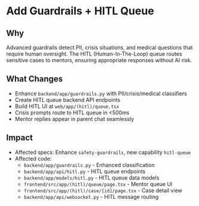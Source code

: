 # Add Guardrails + HITL Queue

## Why
Advanced guardrails detect PII, crisis situations, and medical questions that require human oversight. The HITL (Human-In-The-Loop) queue routes sensitive cases to mentors, ensuring appropriate responses without AI risk.

## What Changes
- Enhance `backend/app/guardrails.py` with PII/crisis/medical classifiers
- Create HITL queue backend API endpoints
- Build HITL UI at `web/app/(hitl)/queue.tsx`
- Crisis prompts route to HITL queue in <500ms
- Mentor replies appear in parent chat seamlessly

## Impact
- Affected specs: Enhance `safety-guardrails`, new capability `hitl-queue`
- Affected code:
  - `backend/app/guardrails.py` - Enhanced classification
  - `backend/app/api/hitl.py` - HITL queue endpoints
  - `backend/app/models/hitl.py` - HITL queue data models
  - `frontend/src/app/(hitl)/queue/page.tsx` - Mentor queue UI
  - `frontend/src/app/(hitl)/case/[id]/page.tsx` - Case detail view
  - `backend/app/api/websocket.py` - HITL message routing

